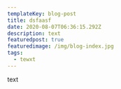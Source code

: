 ```yaml
---
templateKey: blog-post
title: dsfaasf
date: 2020-08-07T06:36:15.292Z
description: text
featuredpost: true
featuredimage: /img/blog-index.jpg
tags:
  - tewxt
---
```

text